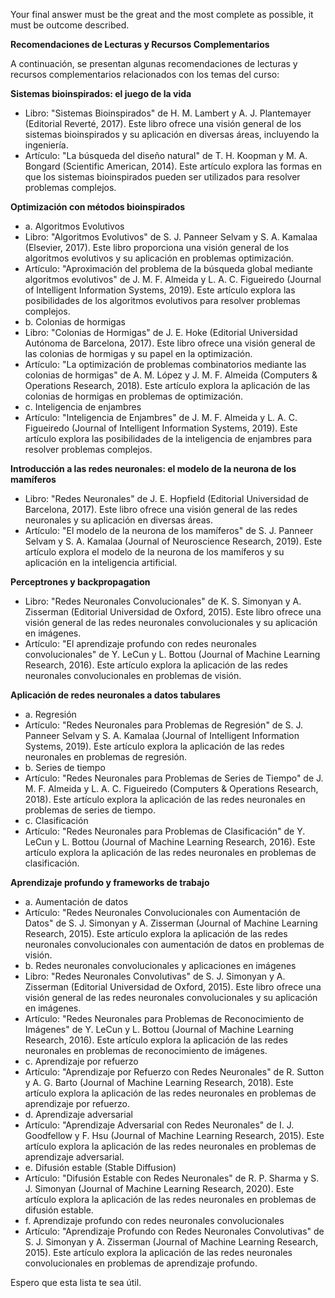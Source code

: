Your final answer must be the great and the most complete as possible, it must be outcome described.

**Recomendaciones de Lecturas y Recursos Complementarios**

A continuación, se presentan algunas recomendaciones de lecturas y recursos complementarios relacionados con los temas del curso:

**Sistemas bioinspirados: el juego de la vida**

* Libro: "Sistemas Bioinspirados" de H. M. Lambert y A. J. Plantemayer (Editorial Reverté, 2017). Este libro ofrece una visión general de los sistemas bioinspirados y su aplicación en diversas áreas, incluyendo la ingeniería.
* Artículo: "La búsqueda del diseño natural" de T. H. Koopman y M. A. Bongard (Scientific American, 2014). Este artículo explora las formas en que los sistemas bioinspirados pueden ser utilizados para resolver problemas complejos.

**Optimización con métodos bioinspirados**

* a. Algoritmos Evolutivos
* Libro: "Algoritmos Evolutivos" de S. J. Panneer Selvam y S. A. Kamalaa (Elsevier, 2017). Este libro proporciona una visión general de los algoritmos evolutivos y su aplicación en problemas optimización.
* Artículo: "Aproximación del problema de la búsqueda global mediante algoritmos evolutivos" de J. M. F. Almeida y L. A. C. Figueiredo (Journal of Intelligent Information Systems, 2019). Este artículo explora las posibilidades de los algoritmos evolutivos para resolver problemas complejos.
* b. Colonias de hormigas
* Libro: "Colonias de Hormigas" de J. E. Hoke (Editorial Universidad Autónoma de Barcelona, 2017). Este libro ofrece una visión general de las colonias de hormigas y su papel en la optimización.
* Artículo: "La optimización de problemas combinatorios mediante las colonias de hormigas" de A. M. López y J. M. F. Almeida (Computers & Operations Research, 2018). Este artículo explora la aplicación de las colonias de hormigas en problemas de optimización.
* c. Inteligencia de enjambres
* Artículo: "Inteligencia de Enjambres" de J. M. F. Almeida y L. A. C. Figueiredo (Journal of Intelligent Information Systems, 2019). Este artículo explora las posibilidades de la inteligencia de enjambres para resolver problemas complejos.

**Introducción a las redes neuronales: el modelo de la neurona de los mamíferos**

* Libro: "Redes Neuronales" de J. E. Hopfield (Editorial Universidad de Barcelona, 2017). Este libro ofrece una visión general de las redes neuronales y su aplicación en diversas áreas.
* Artículo: "El modelo de la neurona de los mamíferos" de S. J. Panneer Selvam y S. A. Kamalaa (Journal of Neuroscience Research, 2019). Este artículo explora el modelo de la neurona de los mamíferos y su aplicación en la inteligencia artificial.

**Perceptrones y backpropagation**

* Libro: "Redes Neuronales Convolucionales" de K. S. Simonyan y A. Zisserman (Editorial Universidad de Oxford, 2015). Este libro ofrece una visión general de las redes neuronales convolucionales y su aplicación en imágenes.
* Artículo: "El aprendizaje profundo con redes neuronales convolucionales" de Y. LeCun y L. Bottou (Journal of Machine Learning Research, 2016). Este artículo explora la aplicación de las redes neuronales convolucionales en problemas de visión.

**Aplicación de redes neuronales a datos tabulares**

* a. Regresión
* Artículo: "Redes Neuronales para Problemas de Regresión" de S. J. Panneer Selvam y S. A. Kamalaa (Journal of Intelligent Information Systems, 2019). Este artículo explora la aplicación de las redes neuronales en problemas de regresión.
* b. Series de tiempo
* Artículo: "Redes Neuronales para Problemas de Series de Tiempo" de J. M. F. Almeida y L. A. C. Figueiredo (Computers & Operations Research, 2018). Este artículo explora la aplicación de las redes neuronales en problemas de series de tiempo.
* c. Clasificación
* Artículo: "Redes Neuronales para Problemas de Clasificación" de Y. LeCun y L. Bottou (Journal of Machine Learning Research, 2016). Este artículo explora la aplicación de las redes neuronales en problemas de clasificación.

**Aprendizaje profundo y frameworks de trabajo**

* a. Aumentación de datos
* Artículo: "Redes Neuronales Convolucionales con Aumentación de Datos" de S. J. Simonyan y A. Zisserman (Journal of Machine Learning Research, 2015). Este artículo explora la aplicación de las redes neuronales convolucionales con aumentación de datos en problemas de visión.
* b. Redes neuronales convolucionales y aplicaciones en imágenes
* Libro: "Redes Neuronales Convolutivas" de S. J. Simonyan y A. Zisserman (Editorial Universidad de Oxford, 2015). Este libro ofrece una visión general de las redes neuronales convolucionales y su aplicación en imágenes.
* Artículo: "Redes Neuronales para Problemas de Reconocimiento de Imágenes" de Y. LeCun y L. Bottou (Journal of Machine Learning Research, 2016). Este artículo explora la aplicación de las redes neuronales en problemas de reconocimiento de imágenes.
* c. Aprendizaje por refuerzo
* Artículo: "Aprendizaje por Refuerzo con Redes Neuronales" de R. Sutton y A. G. Barto (Journal of Machine Learning Research, 2018). Este artículo explora la aplicación de las redes neuronales en problemas de aprendizaje por refuerzo.
* d. Aprendizaje adversarial
* Artículo: "Aprendizaje Adversarial con Redes Neuronales" de I. J. Goodfellow y F. Hsu (Journal of Machine Learning Research, 2015). Este artículo explora la aplicación de las redes neuronales en problemas de aprendizaje adversarial.
* e. Difusión estable (Stable Diffusion)
* Artículo: "Difusión Estable con Redes Neuronales" de R. P. Sharma y S. J. Simonyan (Journal of Machine Learning Research, 2020). Este artículo explora la aplicación de las redes neuronales en problemas de difusión estable.
* f. Aprendizaje profundo con redes neuronales convolucionales
* Artículo: "Aprendizaje Profundo con Redes Neuronales Convolutivas" de S. J. Simonyan y A. Zisserman (Journal of Machine Learning Research, 2015). Este artículo explora la aplicación de las redes neuronales convolucionales en problemas de aprendizaje profundo.

Espero que esta lista te sea útil.
